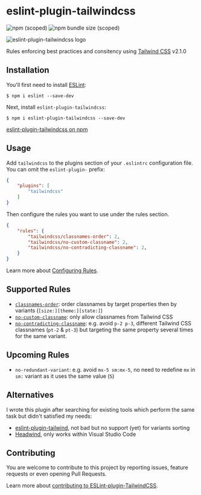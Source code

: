 # eslint-plugin-tailwindcss
![npm (scoped)](https://img.shields.io/npm/v/eslint-plugin-tailwindcss?style=for-the-badge) ![npm bundle size (scoped)](https://img.shields.io/npm/l/eslint-plugin-tailwindcss?style=for-the-badge)

![eslint-plugin-tailwindcss logo](https://repository-images.githubusercontent.com/350840995/d9bbe080-9211-11eb-8148-0a9167a8b3ff)

Rules enforcing best practices and consitency using [Tailwind CSS](https://tailwindcss.com/) v2.1.0

## Installation

You'll first need to install [ESLint](http://eslint.org):

```
$ npm i eslint --save-dev
```

Next, install `eslint-plugin-tailwindcss`:

```
$ npm i eslint-plugin-tailwindcss --save-dev
```

[eslint-plugin-tailwindcss on npm](https://www.npmjs.com/package/eslint-plugin-tailwindcss)

## Usage

Add `tailwindcss` to the plugins section of your `.eslintrc` configuration file. You can omit the `eslint-plugin-` prefix:

```json
{
    "plugins": [
        "tailwindcss"
    ]
}
```


Then configure the rules you want to use under the rules section.

```json
{
    "rules": {
        "tailwindcss/classnames-order": 2,
        "tailwindcss/no-custom-classname": 2,
        "tailwindcss/no-contradicting-classname": 2,
    }
}
```

Learn more about [Configuring Rules](https://eslint.org/docs/user-guide/configuring/rules).

## Supported Rules

* [`classnames-order`](docs/rules/classnames-order.md): order classnames by target properties then by variants (`[size:][theme:][state:]`)
* [`no-custom-classname`](docs/rules/no-custom-classname.md): only allow classnames from Tailwind CSS
* [`no-contradicting-classname`](docs/rules/no-contradicting-classname.md): e.g. avoid `p-2 p-3`, different Tailwind CSS classnames (`pt-2` & `pt-3`) but targeting the same property several times for the same variant.

## Upcoming Rules

* `no-redundant-variant`: e.g. avoid `mx-5 sm:mx-5`, no need to redefine `mx` in `sm:` variant as it uses the same value (`5`)

## Alternatives

I wrote this plugin after searching for existing tools which perform the same task but didn't satisfied my needs:

* [eslint-plugin-tailwind](https://www.npmjs.com/package/eslint-plugin-tailwind), not bad but no support (yet) for variants sorting
* [Headwind](https://marketplace.visualstudio.com/items?itemName=heybourn.headwind), only works within Visual Studio Code

## Contributing

You are welcome to contribute to this project by reporting issues, feature requests or even opening Pull Requests.

Learn more about [contributing to ESLint-plugin-TailwindCSS](CONTRIBUTING.md).

